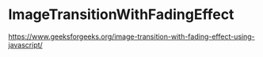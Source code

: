 # ImageTransitionWithFadingEffect
https://www.geeksforgeeks.org/image-transition-with-fading-effect-using-javascript/
